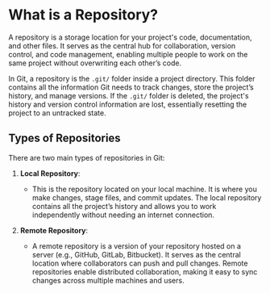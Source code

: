 # What is a Repository?

A repository is a storage location for your project's code, documentation, and other files. It serves as the central hub for collaboration, version control, and code management, enabling multiple people to work on the same project without overwriting each other’s code.

In Git, a repository is the `.git/` folder inside a project directory. This folder contains all the information Git needs to track changes, store the project’s history, and manage versions. If the `.git/` folder is deleted, the project's history and version control information are lost, essentially resetting the project to an untracked state.

## Types of Repositories

There are two main types of repositories in Git:

1. **Local Repository**:
    
    - This is the repository located on your local machine. It is where you make changes, stage files, and commit updates. The local repository contains all the project’s history and allows you to work independently without needing an internet connection.
2. **Remote Repository**:
    
    - A remote repository is a version of your repository hosted on a server (e.g., GitHub, GitLab, Bitbucket). It serves as the central location where collaborators can push and pull changes. Remote repositories enable distributed collaboration, making it easy to sync changes across multiple machines and users.